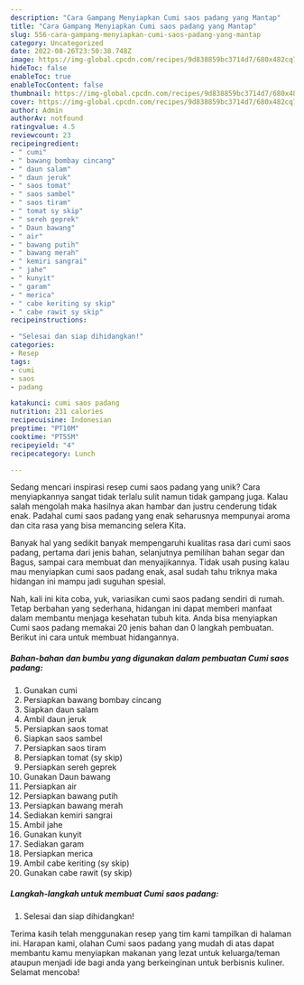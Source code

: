 ```yaml
---
description: "Cara Gampang Menyiapkan Cumi saos padang yang Mantap"
title: "Cara Gampang Menyiapkan Cumi saos padang yang Mantap"
slug: 556-cara-gampang-menyiapkan-cumi-saos-padang-yang-mantap
category: Uncategorized
date: 2022-08-26T23:50:38.748Z
image: https://img-global.cpcdn.com/recipes/9d838859bc3714d7/680x482cq70/cumi-saos-padang-foto-resep-utama.jpg
hideToc: false
enableToc: true
enableTocContent: false
thumbnail: https://img-global.cpcdn.com/recipes/9d838859bc3714d7/680x482cq70/cumi-saos-padang-foto-resep-utama.jpg
cover: https://img-global.cpcdn.com/recipes/9d838859bc3714d7/680x482cq70/cumi-saos-padang-foto-resep-utama.jpg
author: Admin
authorAv: notfound
ratingvalue: 4.5
reviewcount: 23
recipeingredient:
- " cumi"
- " bawang bombay cincang"
- " daun salam"
- " daun jeruk"
- " saos tomat"
- " saos sambel"
- " saos tiram"
- " tomat sy skip"
- " sereh geprek"
- " Daun bawang"
- " air"
- " bawang putih"
- " bawang merah"
- " kemiri sangrai"
- " jahe"
- " kunyit"
- " garam"
- " merica"
- " cabe keriting sy skip"
- " cabe rawit sy skip"
recipeinstructions:

- "Selesai dan siap dihidangkan!"
categories:
- Resep
tags:
- cumi
- saos
- padang

katakunci: cumi saos padang 
nutrition: 231 calories
recipecuisine: Indonesian
preptime: "PT10M"
cooktime: "PT55M"
recipeyield: "4"
recipecategory: Lunch

---
```





Sedang mencari inspirasi resep cumi saos padang yang unik? Cara menyiapkannya sangat tidak terlalu sulit namun tidak gampang juga. Kalau salah mengolah maka hasilnya akan hambar dan justru cenderung tidak enak. Padahal cumi saos padang yang enak seharusnya mempunyai aroma dan cita rasa yang bisa memancing selera Kita.





Banyak hal yang sedikit banyak mempengaruhi kualitas rasa dari cumi saos padang, pertama dari jenis bahan, selanjutnya pemilihan bahan segar dan Bagus, sampai cara membuat dan menyajikannya. Tidak usah pusing kalau mau menyiapkan cumi saos padang enak,      asal sudah tahu triknya maka hidangan ini mampu jadi suguhan spesial.





















Nah, kali ini kita coba, yuk, variasikan cumi saos padang sendiri di rumah. Tetap berbahan yang sederhana, hidangan ini dapat memberi manfaat dalam membantu menjaga kesehatan tubuh kita. Anda bisa menyiapkan Cumi saos padang memakai 20 jenis bahan dan 0 langkah pembuatan. Berikut ini cara untuk membuat hidangannya.

<!--inarticleads1-->

##### Bahan-bahan dan bumbu yang digunakan dalam pembuatan Cumi saos padang:

1. Gunakan  cumi
1. Persiapkan  bawang bombay cincang
1. Siapkan  daun salam
1. Ambil  daun jeruk
1. Persiapkan  saos tomat
1. Siapkan  saos sambel
1. Persiapkan  saos tiram
1. Persiapkan  tomat (sy skip)
1. Persiapkan  sereh geprek
1. Gunakan  Daun bawang
1. Persiapkan  air
1. Persiapkan  bawang putih
1. Persiapkan  bawang merah
1. Sediakan  kemiri sangrai
1. Ambil  jahe
1. Gunakan  kunyit
1. Sediakan  garam
1. Persiapkan  merica
1. Ambil  cabe keriting (sy skip)
1. Gunakan  cabe rawit (sy skip)




<!--inarticleads2-->

##### Langkah-langkah untuk membuat Cumi saos padang:


1. Selesai dan siap dihidangkan!



Terima kasih telah menggunakan resep yang tim kami tampilkan di halaman ini. Harapan kami, olahan Cumi saos padang yang mudah di atas dapat membantu kamu menyiapkan makanan yang lezat untuk keluarga/teman ataupun menjadi ide bagi anda yang berkeinginan untuk berbisnis kuliner. Selamat mencoba!
